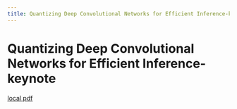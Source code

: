 ```yaml
---
title: Quantizing Deep Convolutional Networks for Efficient Inference-keynote
---
```


# Quantizing Deep Convolutional Networks for Efficient Inference-keynote

[local pdf](../../../pdfs/Quantizing%20Deep%20Convolutional%20Networks%20for%20Efficient%20Inference-keynote.pdf)
